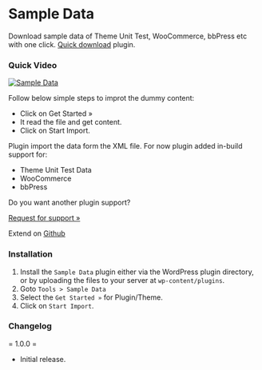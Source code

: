 # Sample Data

Download sample data of Theme Unit Test, WooCommerce, bbPress etc with one click. [Quick download](https://github.com/maheshwaghmare/sample-data/archive/master.zip)  plugin.

### Quick Video

[![Sample Data](https://img.youtube.com/vi/q77CJDKAnmg/0.jpg)](https://www.youtube.com/watch?v=q77CJDKAnmg)

Follow below simple steps to improt the dummy content:

- Click on Get Started »
- It read the file and get content.
- Click on Start Import.

Plugin import the data form the XML file. For now plugin added in-build support for:

- Theme Unit Test Data
- WooCommerce
- bbPress

Do you want another plugin support?

[Request for support »](https://maheshwaghmare.wordpress.com/customization-request/)


Extend on [Github](https://github.com/maheshwaghmare/sample-data/)

### Installation

1. Install the <code>Sample Data</code> plugin either via the WordPress plugin directory, or by uploading the files to your server at <code>wp-content/plugins</code>.
2. Goto `Tools > Sample Data`
3. Select the `Get Started »` for Plugin/Theme.
4. Click on `Start Import`.


### Changelog

= 1.0.0 =
* Initial release.
